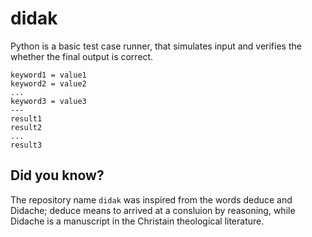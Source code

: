 # didak
Python is a basic test case runner, that simulates input and verifies the whether the final output is correct.


```csv
keyword1 = value1
keyword2 = value2
...
keyword3 = value3
---
result1
result2
...
result3
```

## Did you know?
The repository name `didak` was inspired from the words deduce and Didache; deduce means to arrived at a consluion by reasoning, while Didache is a manuscript in the Christain theological literature.

